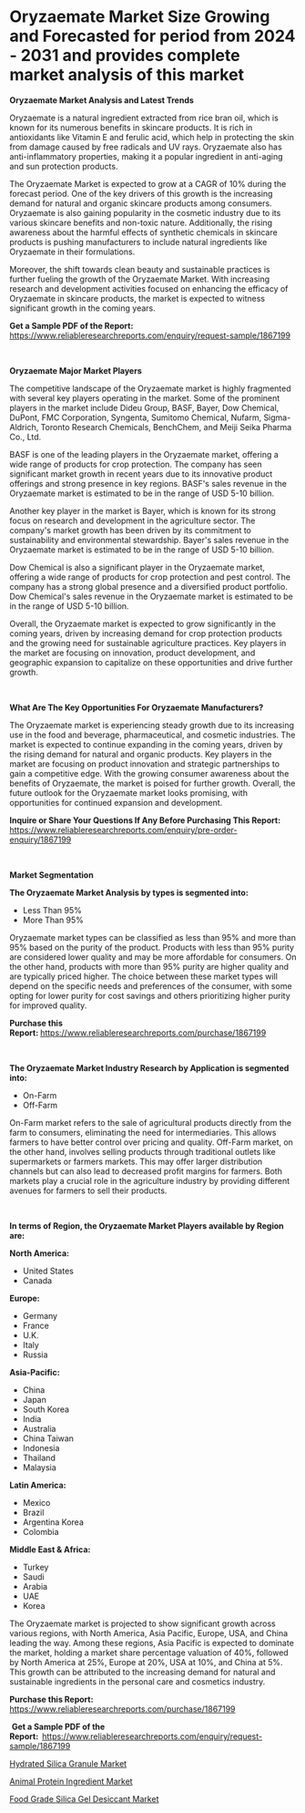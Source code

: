 <p><h1>Oryzaemate Market Size Growing and Forecasted for period from 2024 - 2031 and provides complete market analysis of this market</h1></p><p><strong>Oryzaemate Market Analysis and Latest Trends</strong></p>
<p><p>Oryzaemate is a natural ingredient extracted from rice bran oil, which is known for its numerous benefits in skincare products. It is rich in antioxidants like Vitamin E and ferulic acid, which help in protecting the skin from damage caused by free radicals and UV rays. Oryzaemate also has anti-inflammatory properties, making it a popular ingredient in anti-aging and sun protection products.</p><p>The Oryzaemate Market is expected to grow at a CAGR of 10% during the forecast period. One of the key drivers of this growth is the increasing demand for natural and organic skincare products among consumers. Oryzaemate is also gaining popularity in the cosmetic industry due to its various skincare benefits and non-toxic nature. Additionally, the rising awareness about the harmful effects of synthetic chemicals in skincare products is pushing manufacturers to include natural ingredients like Oryzaemate in their formulations.</p><p>Moreover, the shift towards clean beauty and sustainable practices is further fueling the growth of the Oryzaemate Market. With increasing research and development activities focused on enhancing the efficacy of Oryzaemate in skincare products, the market is expected to witness significant growth in the coming years.</p></p>
<p><strong>Get a Sample PDF of the Report:&nbsp;</strong> <a href="https://www.reliableresearchreports.com/enquiry/request-sample/1867199">https://www.reliableresearchreports.com/enquiry/request-sample/1867199</a></p>
<p>&nbsp;</p>
<p><strong>Oryzaemate Major Market Players</strong></p>
<p><p>The competitive landscape of the Oryzaemate market is highly fragmented with several key players operating in the market. Some of the prominent players in the market include Dideu Group, BASF, Bayer, Dow Chemical, DuPont, FMC Corporation, Syngenta, Sumitomo Chemical, Nufarm, Sigma-Aldrich, Toronto Research Chemicals, BenchChem, and Meiji Seika Pharma Co., Ltd.</p><p>BASF is one of the leading players in the Oryzaemate market, offering a wide range of products for crop protection. The company has seen significant market growth in recent years due to its innovative product offerings and strong presence in key regions. BASF's sales revenue in the Oryzaemate market is estimated to be in the range of USD 5-10 billion.</p><p>Another key player in the market is Bayer, which is known for its strong focus on research and development in the agriculture sector. The company's market growth has been driven by its commitment to sustainability and environmental stewardship. Bayer's sales revenue in the Oryzaemate market is estimated to be in the range of USD 5-10 billion.</p><p>Dow Chemical is also a significant player in the Oryzaemate market, offering a wide range of products for crop protection and pest control. The company has a strong global presence and a diversified product portfolio. Dow Chemical's sales revenue in the Oryzaemate market is estimated to be in the range of USD 5-10 billion.</p><p>Overall, the Oryzaemate market is expected to grow significantly in the coming years, driven by increasing demand for crop protection products and the growing need for sustainable agriculture practices. Key players in the market are focusing on innovation, product development, and geographic expansion to capitalize on these opportunities and drive further growth.</p></p>
<p>&nbsp;</p>
<p><strong>What Are The Key Opportunities For Oryzaemate Manufacturers?</strong></p>
<p><p>The Oryzaemate market is experiencing steady growth due to its increasing use in the food and beverage, pharmaceutical, and cosmetic industries. The market is expected to continue expanding in the coming years, driven by the rising demand for natural and organic products. Key players in the market are focusing on product innovation and strategic partnerships to gain a competitive edge. With the growing consumer awareness about the benefits of Oryzaemate, the market is poised for further growth. Overall, the future outlook for the Oryzaemate market looks promising, with opportunities for continued expansion and development.</p></p>
<p><strong>Inquire or Share Your Questions If Any Before Purchasing This Report:</strong> <a href="https://www.reliableresearchreports.com/enquiry/pre-order-enquiry/1867199">https://www.reliableresearchreports.com/enquiry/pre-order-enquiry/1867199</a></p>
<p>&nbsp;</p>
<p><strong>Market Segmentation</strong></p>
<p><strong>The Oryzaemate Market Analysis by types is segmented into:</strong></p>
<p><ul><li>Less Than 95%</li><li>More Than 95%</li></ul></p>
<p><p>Oryzaemate market types can be classified as less than 95% and more than 95% based on the purity of the product. Products with less than 95% purity are considered lower quality and may be more affordable for consumers. On the other hand, products with more than 95% purity are higher quality and are typically priced higher. The choice between these market types will depend on the specific needs and preferences of the consumer, with some opting for lower purity for cost savings and others prioritizing higher purity for improved quality.</p></p>
<p><strong>Purchase this Report:&nbsp;</strong><a href="https://www.reliableresearchreports.com/purchase/1867199">https://www.reliableresearchreports.com/purchase/1867199</a></p>
<p>&nbsp;</p>
<p><strong>The Oryzaemate Market Industry Research by Application is segmented into:</strong></p>
<p><ul><li>On-Farm</li><li>Off-Farm</li></ul></p>
<p><p>On-Farm market refers to the sale of agricultural products directly from the farm to consumers, eliminating the need for intermediaries. This allows farmers to have better control over pricing and quality. Off-Farm market, on the other hand, involves selling products through traditional outlets like supermarkets or farmers markets. This may offer larger distribution channels but can also lead to decreased profit margins for farmers. Both markets play a crucial role in the agriculture industry by providing different avenues for farmers to sell their products.</p></p>
<p>&nbsp;</p>
<p><strong>In terms of Region, the Oryzaemate Market Players available by Region are:</strong></p>
<p>
    <p> <strong> North America: </strong>
        <ul>
            <li>United States</li>
            <li>Canada</li>
        </ul>
        </p> 
    <p> <strong> Europe: </strong>
        <ul>
            <li>Germany</li>
            <li>France</li>
            <li>U.K.</li>
            <li>Italy</li>
            <li>Russia</li>
        </ul>
        </p> 
    <p> <strong> Asia-Pacific: </strong>
        <ul>
            <li>China</li>
            <li>Japan</li>
            <li>South Korea</li>
            <li>India</li>
            <li>Australia</li>
            <li>China Taiwan</li>
            <li>Indonesia</li>
            <li>Thailand</li>
            <li>Malaysia</li>
        </ul>
        </p> 
    <p> <strong> Latin America: </strong>
        <ul>
            <li>Mexico</li>
            <li>Brazil</li>
            <li>Argentina Korea</li>
            <li>Colombia</li>
        </ul>
        </p> 
    <p> <strong> Middle East & Africa: </strong>
        <ul>
            <li>Turkey</li>
            <li>Saudi</li>
            <li>Arabia</li>
            <li>UAE</li>
            <li>Korea</li>
        </ul>
    </p>
    </p>
<p><p>The Oryzaemate market is projected to show significant growth across various regions, with North America, Asia Pacific, Europe, USA, and China leading the way. Among these regions, Asia Pacific is expected to dominate the market, holding a market share percentage valuation of 40%, followed by North America at 25%, Europe at 20%, USA at 10%, and China at 5%. This growth can be attributed to the increasing demand for natural and sustainable ingredients in the personal care and cosmetics industry.</p></p>
<p><strong>Purchase this Report: </strong><a href="https://www.reliableresearchreports.com/purchase/1867199">https://www.reliableresearchreports.com/purchase/1867199</a></p>
<p>&nbsp;<strong>Get a Sample PDF of the Report:&nbsp;&nbsp;</strong><a href="https://www.reliableresearchreports.com/enquiry/request-sample/1867199">https://www.reliableresearchreports.com/enquiry/request-sample/1867199</a></p>
<p><strong></strong></p>
<p><p><a href="https://github.com/nancykennedykellievqfqt2/Market-Research-Report-List-1/blob/main/hydrated-silica-granule-market.md">Hydrated Silica Granule Market</a></p><p><a href="https://iodized-pantydraco-05c.notion.site/Animal-Protein-Ingredient-Market-Size-2024-2031-Global-Industrial-Analysis-Key-Geographical-Regio-1acb58ad58e14e2a938e09c28f7e800a">Animal Protein Ingredient Market</a></p><p><a href="https://github.com/NorbertYates/Market-Research-Report-List-4/blob/main/food-grade-silica-gel-desiccant-market.md">Food Grade Silica Gel Desiccant Market</a></p></p>